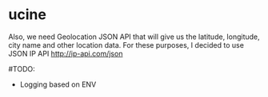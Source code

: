 # ucine

Also, we need Geolocation JSON API that will give us the latitude, longitude, city name and other location data. For these purposes, I decided to use JSON IP API http://ip-api.com/json

#TODO:
* Logging based on ENV
